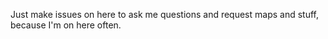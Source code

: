 Just make issues on here to ask me questions and request maps and stuff, because I'm on here often.
